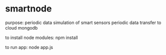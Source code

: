# smartnode
purpose:
periodic data simulation of smart sensors
periodic data transfer to cloud mongodb

to install node modules:
npm install

to run app:
node app.js
